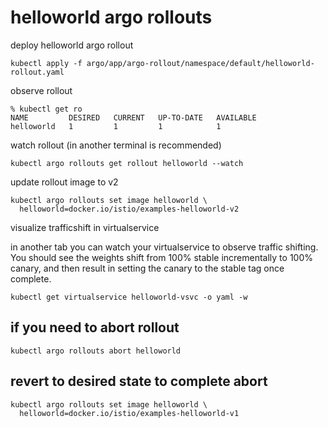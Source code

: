 # helloworld argo rollouts

deploy helloworld argo rollout
```
kubectl apply -f argo/app/argo-rollout/namespace/default/helloworld-rollout.yaml
```

observe rollout
```
% kubectl get ro
NAME         DESIRED   CURRENT   UP-TO-DATE   AVAILABLE
helloworld   1         1         1            1
```

watch rollout (in another terminal is recommended)
```
kubectl argo rollouts get rollout helloworld --watch   
```

update rollout image to v2
```
kubectl argo rollouts set image helloworld \
  helloworld=docker.io/istio/examples-helloworld-v2
```

visualize trafficshift in virtualservice

in another tab you can watch your virtualservice to observe traffic shifting. You should see the weights shift from 100% stable incrementally to 100% canary, and then result in setting the canary to the stable tag once complete.
```
kubectl get virtualservice helloworld-vsvc -o yaml -w
```

## if you need to abort rollout
```
kubectl argo rollouts abort helloworld
```

## revert to desired state to complete abort
```
kubectl argo rollouts set image helloworld \
  helloworld=docker.io/istio/examples-helloworld-v1
```